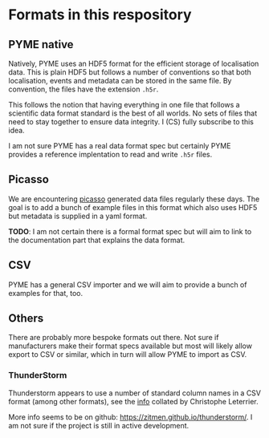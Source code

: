# Formats in this respository #

## PYME native

Natively, PYME uses an HDF5 format for the efficient storage of localisation data. This is plain HDF5 but follows a number of conventions so that both localisation, events and metadata can be stored in the same file. By convention, the files have the extension `.h5r`.

This follows the notion that having everything in one file that follows a scientific data format standard is the best of all worlds. No sets of files that need to stay together to ensure data integrity. I (CS) fully subscribe to this idea.

I am not sure PYME has a real data format spec but certainly PYME provides a reference implentation to read and write `.h5r` files.

## Picasso

We are encountering [picasso](https://github.com/jungmannlab/picasso) generated data files regularly these days. The goal is to add a bunch of example files in this format which also uses HDF5 but metadata is supplied in a yaml format.

**TODO**: I am not certain there is a formal format spec but will aim to link to the documentation part that explains the data format.

## CSV

PYME has a general CSV importer and we will aim to provide a bunch of examples for that, too.

## Others

There are probably more bespoke formats out there. Not sure if manufacturers make their format specs available but most will likely allow export to CSV or similar, which in turn will allow PYME to import as CSV.

### ThunderStorm

Thunderstorm appears to use a number of standard column names in a CSV format (among other formats), see the [info](http://www.neurocytolab.org/tscolumns/) collated by Christophe Leterrier.

More info seems to be on github: <https://zitmen.github.io/thunderstorm/>. I am not sure if the project is still in active development.
